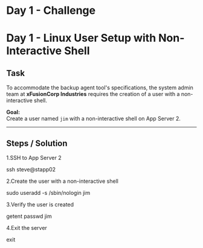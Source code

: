 # Day 1 - Challenge 

# Day 1 - Linux User Setup with Non-Interactive Shell

## Task
To accommodate the backup agent tool's specifications, the system admin team at **xFusionCorp Industries** requires the creation of a user with a non-interactive shell.

**Goal:**  
Create a user named `jim` with a non-interactive shell on App Server 2.

---

## Steps / Solution

1.SSH to App Server 2 

ssh steve@stapp02

2.Create the user with a non-interactive shell

sudo useradd -s /sbin/nologin jim

3.Verify the user is created

getent passwd jim


4.Exit the server

exit